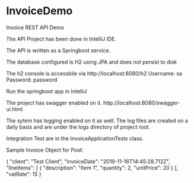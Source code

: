 # InvoiceDemo

Invoice REST API Demo

The API Project has been done in IntelliJ IDE.

The API is written as a Springboot service.

The database configured is H2 using JPA and does not persist to disk

The h2 console is accessbile via http://localhost:8080/h2
Username: sa
Password: password

Run the springboot app in IntelliJ

The project has swagger enabled on it.
http://localhost:8080/swagger-ui.html

The sytem has logging enabled on it as well. The log files are created on a daily basis and are under the logs directory of project root.

Integration Test are in the InvoiceApplicationTests class.

Sample Invoice Object for Post:

{
  "client": "Test Client",
  "invoiceDate": "2019-11-16T14:45:28.712Z",
  "lineItems": [
    {
      "description": "Item 1",
      "quantity": 2,
      "unitPrice": 20
    }
  ],
  "vatRate": 15
}


